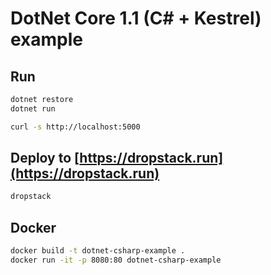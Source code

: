 # DotNet Core 1.1 (C# + Kestrel) example

## Run

```bash
dotnet restore
dotnet run
```

```bash
curl -s http://localhost:5000
```

## Deploy to [https://dropstack.run](https://dropstack.run)

```bash
dropstack
```

## Docker

```bash
docker build -t dotnet-csharp-example .
docker run -it -p 8080:80 dotnet-csharp-example
```
